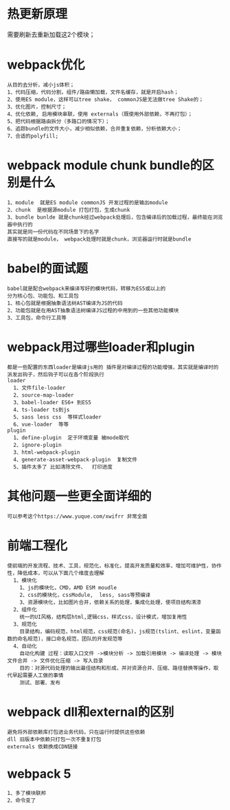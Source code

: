 # 热更新原理  
  需要刷新去重新加载这2个模块；  
  
# webpack优化  
    从目的去分析，减小js体积；  
    1、代码压缩，代码分割，组件/路由懒加载，文件名缓存，就是开启hash；  
    2、使用ES module，这样可以tree shake， commonJS是无法做tree Shake的；  
    3、优化图片，控制尺寸；  
    4、优化依赖, 启用模块串联，使用 externals（既使用外部依赖，不再打包）；  
    5、把代码根据路由拆分（多路口的情况下）；  
    6、追踪bundle的文件大小，减少相似依赖，合并重复依赖，分析依赖大小；  
    7、合适的polyfill;  

# webpack module chunk bundle的区别是什么  
    1、module  就是ES module commonJS 开发过程的是输出module  
    2、chunk  是根据源module 打包打包，生成chunk  
    3、bundle bunlde 就是chunk经过webpack处理后，包含编译后的加载过程，最终能在浏览器中执行的  
    其实就是同一份代码在不同场景下的名字  
    直接写的就是module， webpack处理时就是chunk，浏览器运行时就是bundle  

# babel的面试题  
    babel就是配合webpack来编译写好的模块代码，转移为ES5或以上的
    分为核心包、功能包、和工具包
    1、核心包就是根据抽象语法树AST编译为JS的代码
    2、功能包就是在用AST抽象语法树编译JS过程的中用到的一些其他功能模块
    3、工具包，命令行工具等

# webpack用过哪些loader和plugin 
    都是一些配置的东西loader是编译js用的 插件是对编译过程的功能增强，其实就是编译时的派发出钩子，然后钩子可以在各个阶段执行
    loader  
      1、文件file-loader  
      2、source-map-loader  
      3、babel-loader ES6+ 到ES5  
      4、ts-loader ts到js  
      5、sass less css  等样式loader  
      6、vue-loader  等等  
    plugin  
      1、define-plugin  定于环境变量 被mode取代  
      2、ignore-plugin  
      3、html-webpack-plugin  
      4、generate-asset-webpack-plugin  复制文件  
      5、插件太多了 比如清除文件、  打印进度  

# 其他问题一些更全面详细的  
    可以参考这个https://www.yuque.com/xwifrr 非常全面  
  
# 前端工程化  
    使前端的开发流程、技术、工具，规范化，标准化，提高开发质量和效率，增加可维护性，协作性，降低成本，可以从下面几个维度去理解  
      1、模块化  
        1、js的模块化，CMD，AMD ESM moudle  
        2、css的模块化，cssModule,  less, sass等预编译  
        3、资源模块化，比如图片合并，依赖关系的处理，集成化处理，使项目结构清漆  
      2、组件化  
        统一的UI风格，结构层html,逻辑css，样式css，设计模式，增加复用性  
      3、规范化  
        目录结构，编码规范，html规范，css规范(命名)，js规范(tslint、eslint，变量函数的命名规范)，接口命名规范，团队的开发规范等  
      4、自动化  
        自动化构建 过程：读取入口文件 ->模块分析 -> 加载引用模块 -> 编译处理 -> 模块文件合并 -> 文件优化压缩 -> 写入目录  
        目的：对源代码处理的输出最佳结构和形成，并对资源合并、压缩、路径替换等操作，取代早起需要人工做的事情  
        测试、部署、发布

# webpack dll和external的区别
    避免将外部依赖库打包进业务代码，只在运行时提供这些依赖 
    dll 旧版本中依赖只打包一次不重复打包
    externals 依赖换成CDN链接

# webpack 5
    1、多了模块联邦
    2、命令变了
    